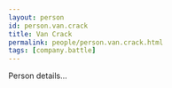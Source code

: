```yaml
---
layout: person
id: person.van.crack
title: Van Crack
permalink: people/person.van.crack.html
tags: [company.battle]
---
```


Person details...
